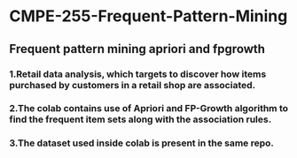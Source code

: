 # CMPE-255-Frequent-Pattern-Mining

## Frequent pattern mining apriori and fpgrowth

### 1.Retail data analysis, which targets to discover how items purchased by customers in a retail shop are associated.
### 2.The colab contains use of Apriori and FP-Growth algorithm to find the frequent item sets along with the association rules.
### 3.The dataset used inside colab is present in the same repo. 
